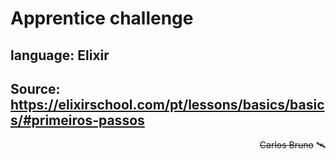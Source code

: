 # Apprentice challenge

## language: Elixir

## Source: https://elixirschool.com/pt/lessons/basics/basics/#primeiros-passos



<div style="text-align: right">

~~Carlos Bruno~~ 🛰️

</div>



